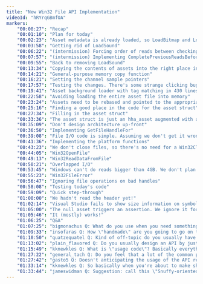 ```yaml
---
title: "New Win32 File API Implementation"
videoId: "hRYrqGBmfOA"
markers:
    "00:00:27": "Recap"
    "00:01:10": "Plan for today"
    "00:02:23": "Asset metadata is already loaded, so LoadBitmap and LoadSound reduce to just fetching the data"
    "00:03:58": "Getting rid of LoadSound"
    "00:06:22": "(intermission) Forcing order of reads between checking if an asset is loaded and accessing it"
    "00:07:57": "(intermission) Implementing CompletePreviousReadsBeforeFutureReads"
    "00:09:55": "Back to removing LoadSound"
    "00:13:34": "Copying the contents of assets into the right place in memory"
    "00:14:21": "General-purpose memory copy function"
    "00:16:21": "Setting the channel sample pointers"
    "00:17:57": "Testing the changes. There's some strange clicking bug going on, probably not related to today's changes. We'll do the debugging later"
    "00:19:41": "Asset background loader with tag matching in 430 lines of code!"
    "00:22:58": "Avoiding loading the entire asset file into memory"
    "00:23:24": "Assets need to be rebased and pointed to the appropriate file through a file index"
    "00:25:16": "Finding a good place in the code for the asset struct"
    "00:27:34": "Filling in the asset struct"
    "00:33:36": "The asset struct is just an hha_asset augmented with a file index"
    "00:35:09": "Don't design architecture up-front"
    "00:36:50": "Implementing GetFileHandleFor"
    "00:39:08": "File I/O code is simple. Assuming we don't get it wrong, we'll save time by writing it now and testing it together with the code we just wrote. The alternative would involve writing some extra test code"
    "00:41:36": "Implementing the platform functions"
    "00:43:23": "We don't close files, so there's no need for a Win32CloseFile function"
    "00:44:05": "Win32OpenFile"
    "00:49:13": "Win32ReadDataFromFile"
    "00:50:21": "Overlapped I/O"
    "00:53:45": "Windows can't do reads bigger than 4GB. We don't plan on reading assets of that size, but let's assert against that situation, just in case"
    "00:55:23": "Win32FileError"
    "00:56:47": "Ignoring file operations on bad handles"
    "00:58:08": "Testing today's code"
    "00:59:09": "Quick step-through"
    "01:00:00": "We hadn't read the header yet!"
    "01:02:14": "Visual Studio fails to show size information on symbols outside the current running executable"
    "01:05:00": "The null asset triggers an assertion. We ignore it for the moment"
    "01:05:46": "It (mostly) works!"
    "01:06:25": "Q&A"
    "01:07:25": "bigmonachus Q: What do you use when you need something more dynamic than arenas? Default to VirtualAlloc/malloc? Something completely different?"
    "01:09:33": "insofaras Q: How \"handmade\" are you going to go on the Linux version?"
    "01:10:50": "quatzequatel Q: Kind of off-topic do you usually have that much luck not getting bugs?"
    "01:13:02": "plain_flavored Q: Do you usually design an API by just implementing it, or do you try to define the interface first?"
    "01:15:49": "kknewkles Q: What is \"usage code\"? Basically everything down the line that awaits to be fed data?"
    "01:27:22": "general_tach Q: Do you feel that a lot of the common programs today have \"bloated\" code (much unnecessary code or something along those lines), and/or that coders need to learn to simplify/barebone their code?"
    "01:27:42": "gasto5 Q: Doesn't anticipating the usage of the API require decades of work?"
    "01:33:14": "kknewkles Q: So basically when you're about to make shoes for a monster, you don't assume how many legs or toes it has, let it stomp around and then use the footprints to make the shoes"
    "01:33:44": "jameswidman Q: Suggestion: call this \"Snuffy-oriented programming\""
---
```

